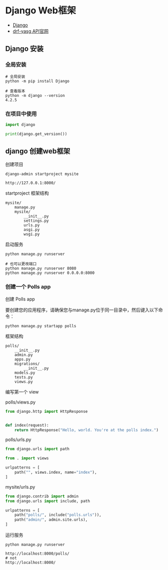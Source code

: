 # Django Web框架

- [Django](https://www.djangoproject.com/)
- [drf-yasg API官网](https://drf-yasg.readthedocs.io/en/stable/)

## Django 安装

### 全局安装

```shell
# 全局安装
python -m pip install Django

# 查看版本
python -m django --version
4.2.5
```

### 在项目中使用

```python
import django

print(django.get_version())
```

## django 创建web框架

创建项目

```shell
django-admin startproject mysite

http://127.0.0.1:8000/
```

startproject 框架结构

```shell
mysite/
    manage.py
    mysite/
        __init__.py
        settings.py
        urls.py
        asgi.py
        wsgi.py
```

启动服务

```shell
python manage.py runserver

# 也可以更改端口
python manage.py runserver 8080
python manage.py runserver 0.0.0.0:8000
```

### 创建一个  Polls app

创建 Polls app

要创建您的应用程序，请确保您与manage.py位于同一目录中，然后键入以下命令：

```shell
python manage.py startapp polls
```

框架结构

```shell
polls/
    __init__.py
    admin.py
    apps.py
    migrations/
        __init__.py
    models.py
    tests.py
    views.py
```

编写第一个 view

polls/views.py

```python
from django.http import HttpResponse


def index(request):
    return HttpResponse("Hello, world. You're at the polls index.")
```

polls/urls.py

```python
from django.urls import path

from . import views

urlpatterns = [
    path("", views.index, name="index"),
]
```

mysite/urls.py

```python
from django.contrib import admin
from django.urls import include, path

urlpatterns = [
    path("polls/", include("polls.urls")),
    path("admin/", admin.site.urls),
]
```

运行服务

```shell
python manage.py runserver

http://localhost:8000/polls/
# not
http://localhost:8000/
```
